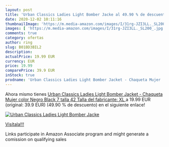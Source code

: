 ```yaml
---
layout: post
title: 'Urban Classics Ladies Light Bomber Jacke al 49.90 % de descuento'
date: 2020-12-02 10:11:16
thumbnailImage: 'https://m.media-amazon.com/images/I/31rg-JZI3LL._SL200_.jpg'
images: [ 'https://m.media-amazon.com/images/I/31rg-JZI3LL._SL200_.jpg' ]
comments: true
category: ofertas
author: ring
slug: B01BD3BIL2
description:
actualPrice: 19.99 EUR
currency: EUR
price: 19.99
comparePrice: 39.9 EUR
inStock: true
prodname: 'Urban Classics Ladies Light Bomber Jacket - Chaqueta Mujer  color Negro  Black 7   talla 42  Talla del fabricante: XL '
---
```


Ahora mismo tienes [Urban Classics Ladies Light Bomber Jacket - Chaqueta Mujer  color Negro  Black 7   talla 42  Talla del fabricante: XL ](https://www.amazon.es/dp/B01BD3BIL2/?tag=tolees-21) a 19.99 EUR (original: 39.9 EUR) (49.90 %  de descuento) en el siguiente enlace!

[![Urban Classics Ladies Light Bomber Jacke](https://m.media-amazon.com/images/I/31rg-JZI3LL._SL200_.jpg)](https://www.amazon.es/dp/B01BD3BIL2/?tag=tolees-21)

[Visítala!!!](https://www.amazon.es/dp/B01BD3BIL2/?tag=tolees-21)

Links participate in Amazon Associate program and might generate a comission on qualifying sales
